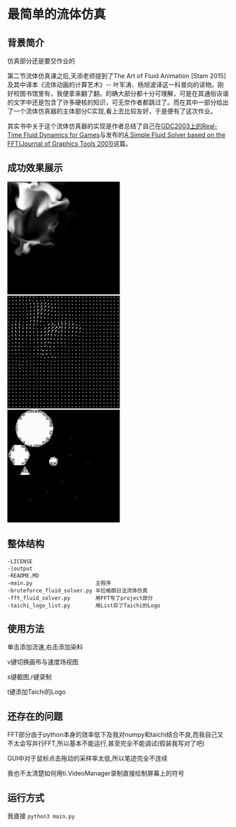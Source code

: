 # 最简单的流体仿真


## 背景简介
仿真部分还是要交作业的

第二节流体仿真课之后,天添老师提到了The Art of Fluid Animation [Stam 2015]及其中译本《流体动画的计算艺术》-- 叶军涛、杨旭波译这一科普向的读物。刚好校图书馆里有，我便拿来翻了翻。的确大部分都十分可理解，可是在其通俗诙谐的文字中还是包含了许多硬核的知识，可无奈作者都跳过了。而在其中一部分给出了一个流体仿真器的主体部分C实现,看上去比较友好，于是便有了这次作业。

其实书中关于这个流体仿真器的实现是作者总结了自己在[GDC2003上的Real-Time Fluid Dynamics for Games](https://www.autodesk.com/research/publications/real-time-fluid-dynamics)与发布的[A Simple Fluid Solver based on the FFT(Journal of Graphics Tools 2001)](https://www.autodesk.com/research/publications/a-simple-fluid-solver)这篇。

## 成功效果展示
![fluid](/output/fluid.jpg)
![velocity](output/velocity.jpg)
![taichi_logo](output/video.gif)

## 整体结构
```
-LICENSE
-|output
-README.MD
-main.py                    主程序
-bruteforce_fluid_solver.py 半拉格朗日法流体仿真
-fft_fluid_solver.py        用FFT写了project部分
-taichi_logo_list.py        用List存了Taichi的Logo
```
## 使用方法
单击添加流速,右击添加染料

v键切换画布与速度场视图

s键截图,r键录制

t键添加Taichi的Logo

## 还存在的问题
FFT部分由于python本身的效率低下及我对numpy和taichi结合不良,而我自己又不太会写并行FFT,所以基本不能运行,甚至完全不能调试(假装我写对了吧)

GUI中对于鼠标点击拖动的采样率太低,所以笔迹完全不连续

我也不太清楚如何用ti.VideoManager录制直接绘制屏幕上的符号

## 运行方式
我直接  `python3 main.py`
